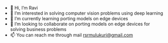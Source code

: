 - 👋 Hi, I’m Ravi
- 👀 I’m interested in solving computer vision problems using deep learning
- 🌱 I’m currently learning porting models on edge devices
- 💞️ I’m looking to collaborate on porting models on edge devices for solving business problems
- 📫 You can reach me through mail rsrmulukuri@gmail.com
